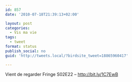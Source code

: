 ```yaml
---
id: 857
date: '2010-07-18T21:39:13+02:00'

layout: post
categories:
  - Vis ma vie
tags:
  - tweet
format: status
publish_social: no
guid: 'http://tweets.local/?birdsite_tweet=18865960417'

---
```


Vient de regarder Fringe S02E22 – http://bit.ly/1C7EwB